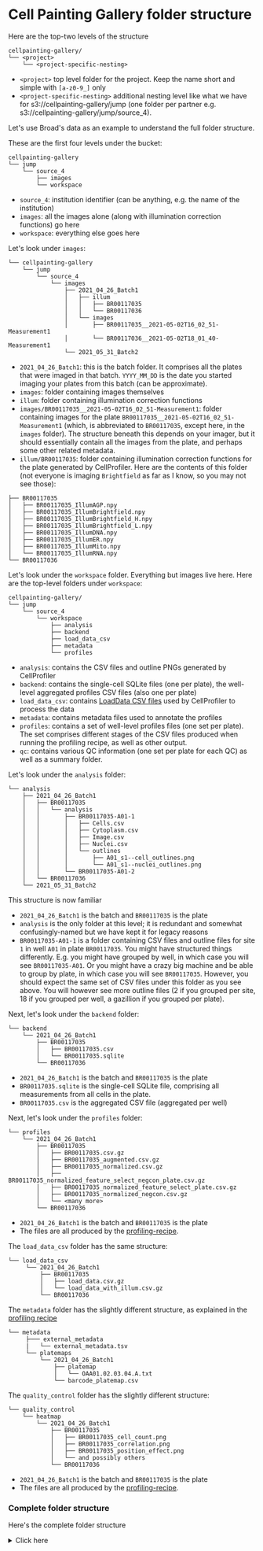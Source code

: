 # Cell Painting Gallery folder structure

Here are the top-two levels of the structure

```
cellpainting-gallery/
└── <project>
    └── <project-specific-nesting>
```

- `<project>` top level folder for the project. Keep the name short and simple with `[a-z0-9_]` only  
- `<project-specific-nesting>` additional nesting level like what we have for s3://cellpainting-gallery/jump (one folder per partner e.g. s3://cellpainting-gallery/jump/source_4). 


Let's use Broad's data as an example to understand the full folder structure.

These are the first four levels under the bucket:

```
cellpainting-gallery
└── jump
    └── source_4
        ├── images
        └── workspace
```

- `source_4`: institution identifier (can be anything, e.g. the name of the institution)
- `images`: all the images alone (along with illumination correction functions) go here
- `workspace`: everything else goes here

Let's look under `images`:

```
└── cellpainting-gallery
    └── jump
        └── source_4
            └── images
                ├── 2021_04_26_Batch1
                │   ├── illum
                │   │   ├── BR00117035
                │   │   └── BR00117036
                │   └── images
                │       ├── BR00117035__2021-05-02T16_02_51-Measurement1
                │       └── BR00117036__2021-05-02T18_01_40-Measurement1
                └── 2021_05_31_Batch2
```

- `2021_04_26_Batch1`: this is the batch folder. It comprises all the plates that were imaged in that batch. `YYYY_MM_DD` is the date you started imaging your plates from this batch (can be approximate).
- `images`: folder containing images themselves
- `illum`: folder containing illumination correction functions
- `images/BR00117035__2021-05-02T16_02_51-Measurement1`: folder containing images for the plate `BR00117035__2021-05-02T16_02_51-Measurement1` (which, is abbreviated to `BR00117035`, except here, in the `images` folder). The structure beneath this depends on your imager, but it should essentially contain all the images from the plate, and perhaps some other related metadata.
- `illum/BR00117035`: folder containing illumination correction functions for the plate generated by CellProfiler. Here are the contents of this folder (not everyone is imaging `Brightfield` as far as I know, so you may not see those):

```
├── BR00117035
│   ├── BR00117035_IllumAGP.npy
│   ├── BR00117035_IllumBrightfield.npy
│   ├── BR00117035_IllumBrightfield_H.npy
│   ├── BR00117035_IllumBrightfield_L.npy
│   ├── BR00117035_IllumDNA.npy
│   ├── BR00117035_IllumER.npy
│   ├── BR00117035_IllumMito.npy
│   └── BR00117035_IllumRNA.npy
└── BR00117036
```

Let's look under the `workspace` folder. Everything but images live here. Here are the top-level folders under `workspace`:

```
cellpainting-gallery/
└── jump
    └── source_4
        └── workspace
            ├── analysis
            ├── backend
            ├── load_data_csv
            ├── metadata
            └── profiles
```

- `analysis`: contains the CSV files and outline PNGs generated by CellProfiler
- `backend`: contains the single-cell SQLite files (one per plate), the well-level aggregated profiles CSV files (also one per plate)
- `load_data_csv`: contains [LoadData CSV files](https://cytomining.github.io/profiling-handbook/setup-images.html#create-loaddata-csvs) used by CellProfiler to process the data
- `metadata`: contains metadata files used to annotate the profiles
- `profiles`: contains a set of well-level profiles files (one set per plate). The set comprises different stages of the CSV files produced when running the profiling recipe, as well as other output.
- `qc`: contains various QC information (one set per plate for each QC) as well as a summary folder.

Let's look under the `analysis` folder:

```
└── analysis
    ├── 2021_04_26_Batch1
    │   ├── BR00117035
    │   │   └── analysis
    │   │       ├── BR00117035-A01-1
    │   │       │   ├── Cells.csv
    │   │       │   ├── Cytoplasm.csv
    │   │       │   ├── Image.csv
    │   │       │   ├── Nuclei.csv
    │   │       │   └── outlines
    │   │       │       ├── A01_s1--cell_outlines.png
    │   │       │       └── A01_s1--nuclei_outlines.png
    │   │       └── BR00117035-A01-2
    │   └── BR00117036
    └── 2021_05_31_Batch2
```

This structure is now familiar
- `2021_04_26_Batch1` is the batch and `BR00117035` is the plate
- `analysis` is the only folder at this level; it is redundant and somewhat confusingly-named but we have kept it for legacy reasons
- `BR00117035-A01-1` is a folder containing CSV files and outline files for site `1` in well `A01` in plate `BR00117035`. You might have structured things differently. E.g. you might have grouped by well, in which case you will see `BR00117035-A01`. Or you might have a crazy big machine and be able to group by plate, in which case you will see `BR00117035`. However, you should expect the same set of CSV files under this folder as you see above. You will however see more outline files (2 if you grouped per site, 18 if you grouped per well, a gazillion if you grouped per plate).

Next, let's look under the `backend` folder:

```
└── backend
    └── 2021_04_26_Batch1
        ├── BR00117035
        │   ├── BR00117035.csv
        │   └── BR00117035.sqlite
        └── BR00117036
```

- `2021_04_26_Batch1` is the batch and `BR00117035` is the plate
- `BR00117035.sqlite` is the single-cell SQLite file, comprising all measurements from all cells in the plate.
- `BR00117035.csv` is the aggregated CSV file (aggregated per well)

Next, let's look under the `profiles` folder:

```
└── profiles
    └── 2021_04_26_Batch1
        ├── BR00117035
        │   ├── BR00117035.csv.gz
        │   ├── BR00117035_augmented.csv.gz
        │   ├── BR00117035_normalized.csv.gz
        │   ├── BR00117035_normalized_feature_select_negcon_plate.csv.gz
        │   ├── BR00117035_normalized_feature_select_plate.csv.gz
        │   ├── BR00117035_normalized_negcon.csv.gz
        │   └── <many more>
        └── BR00117036
```

- `2021_04_26_Batch1` is the batch and `BR00117035` is the plate
- The files are all produced by the [profiling-recipe](https://github.com/jump-cellpainting/profiling-recipe#files-generated).

The `load_data_csv` folder has the same structure:

```
└── load_data_csv
     └── 2021_04_26_Batch1
         ├── BR00117035
         │   ├── load_data.csv.gz
         │   └── load_data_with_illum.csv.gz
         └── BR00117036
```

The `metadata` folder has the slightly different structure, as explained in the [profiling recipe](https://github.com/cytomining/profiling-recipe#metadata-platemap-and-barcode_platemap-files)

```
└── metadata
     ├─── external_metadata
     |   └── external_metadata.tsv
     └── platemaps
         └── 2021_04_26_Batch1
             ├── platemap
             │   └── OAA01.02.03.04.A.txt
             └── barcode_platemap.csv
```


The `quality_control` folder has the slightly different structure:

```
└── quality_control
    └── heatmap
        └── 2021_04_26_Batch1
            ├── BR00117035
            │   ├── BR00117035_cell_count.png
            │   ├── BR00117035_correlation.png
            │   ├── BR00117035_position_effect.png
            │   └── and possibly others
            └── BR00117036
```

- `2021_04_26_Batch1` is the batch and `BR00117035` is the plate
- The files are all produced by the [profiling-recipe](https://github.com/jump-cellpainting/profiling-recipe#files-generated).


### Complete folder structure

Here's the complete folder structure

<details>
 <summary>Click here</summary>

```
 └── cellpainting-gallery
    └── jump
        └── source_4
            ├── images
            │   ├── 2021_04_26_Batch1
            │   │   ├── illum
            │   │   │   ├── BR00117035
            │   │   │   │   ├── BR00117035_IllumAGP.npy
            │   │   │   │   ├── BR00117035_IllumBrightfield.npy
            │   │   │   │   ├── BR00117035_IllumBrightfield_H.npy
            │   │   │   │   ├── BR00117035_IllumBrightfield_L.npy
            │   │   │   │   ├── BR00117035_IllumDNA.npy
            │   │   │   │   ├── BR00117035_IllumER.npy
            │   │   │   │   ├── BR00117035_IllumMito.npy
            │   │   │   │   └── BR00117035_IllumRNA.npy
            │   │   │   └── BR00117036
            │   │   └── images
            │   │       ├── BR00117035__2021-05-02T16_02_51-Measurement1
            │   │       └── BR00117036__2021-05-02T18_01_40-Measurement1
            │   └── 2021_05_31_Batch2
            └── workspace
                ├── analysis
                │   ├── 2021_04_26_Batch1
                │   │   ├── BR00117035
                │   │   │   └── analysis
                │   │   │       ├── BR00117035-A01-1
                │   │   │       │   ├── Cells.csv
                │   │   │       │   ├── Cytoplasm.csv
                │   │   │       │   ├── Image.csv
                │   │   │       │   ├── Nuclei.csv
                │   │   │       │   └── outlines
                │   │   │       │       ├── A01_s1--cell_outlines.png
                │   │   │       │       └── A01_s1--nuclei_outlines.png
                │   │   │       └── BR00117035-A01-2
                │   │   └── BR00117036
                │   └── 2021_05_31_Batch2
                ├── backend
                │   └── 2021_04_26_Batch1
                │       ├── BR00117035
                │       │   ├── BR00117035.csv
                │       │   └── BR00117035.sqlite
                │       └── BR00117036
                ├── load_data_csv
                │   └── 2021_04_26_Batch1
                │       ├── BR00117035
                │       │   ├── load_data.csv.gz
                │       │   └── load_data_with_illum.csv.gz
                │       └── BR00117036
                ├── metadata
                │   ├─── external_metadata
                |   |   └── external_metadata.tsv
                │   └── platemaps
                |       └── 2021_04_26_Batch1
                |           ├── platemap
                |           │   └── OAA01.02.03.04.A.txt
                |           └── barcode_platemap.csv
                ├── quality_control
                │   └── heatmap
                │       └── 2021_04_26_Batch1
                │           ├── BR00117035
                │           │   ├── BR00117035_cell_count.png
                │           │   ├── BR00117035_correlation.png
                │           │   ├── BR00117035_position_effect.png
                │           │   └── and possibly others
                │           └── BR00117036
                └── profiles
                    └── 2021_04_26_Batch1
                        ├── BR00117035
                        │   ├── BR00116991_augmented.csv.gz
                        │   ├── BR00116991_normalized.csv.gz
                        │   ├── BR00116991_normalized_feature_select_negcon_plate.csv.gz
                        │   ├── BR00116991_normalized_feature_select_plate.csv.gz
                        │   ├── BR00116991_normalized_negcon.csv.gz
                        │   ├── BR00117035.csv.gz
                        │   └── and others https://github.com/cytomining/profiling-recipe#files-generated
                        └── BR00117036
 ```
 </details>


